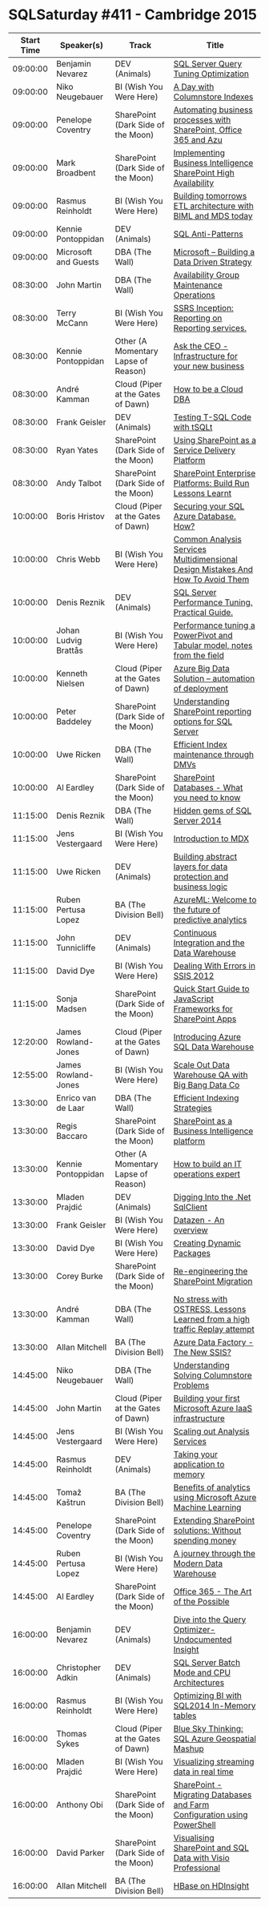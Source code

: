 # SQLSaturday #411 - Cambridge 2015
Start Time|Speaker(s)|Track|Title
---|---|---|---
09:00:00|Benjamin Nevarez|DEV (Animals)|[SQL Server Query Tuning  Optimization](39171.md)
09:00:00|Niko Neugebauer|BI (Wish You Were Here)|[A Day with Columnstore Indexes](39188.md)
09:00:00|Penelope Coventry|SharePoint (Dark Side of the Moon)|[Automating business processes with SharePoint, Office 365 and Azu](39189.md)
09:00:00|Mark Broadbent|SharePoint (Dark Side of the Moon)|[Implementing Business Intelligence  SharePoint High Availability](39025.md)
09:00:00|Rasmus Reinholdt|BI (Wish You Were Here)|[Building tomorrows ETL architecture with BIML and MDS today](39167.md)
09:00:00|Kennie Pontoppidan|DEV (Animals)|[SQL Anti-Patterns](39170.md)
09:00:00|Microsoft and Guests|DBA (The Wall)|[Microsoft – Building a Data Driven Strategy](40202.md)
08:30:00|John Martin|DBA (The Wall)|[Availability Group Maintenance Operations](17292.md)
08:30:00|Terry McCann|BI (Wish You Were Here)|[SSRS Inception: Reporting on Reporting services.](26106.md)
08:30:00|Kennie Pontoppidan|Other (A Momentary Lapse of Reason)|[Ask the CEO - Infrastructure for your new business](35732.md)
08:30:00|André Kamman|Cloud (Piper at the Gates of Dawn)|[How to be a Cloud DBA](37073.md)
08:30:00|Frank Geisler|DEV (Animals)|[Testing T-SQL Code with tSQLt](37853.md)
08:30:00|Ryan Yates|SharePoint (Dark Side of the Moon)|[Using SharePoint as a Service Delivery Platform](39974.md)
08:30:00|Andy Talbot|SharePoint (Dark Side of the Moon)|[SharePoint Enterprise Platforms: Build  Run Lessons Learnt](39976.md)
10:00:00|Boris Hristov|Cloud (Piper at the Gates of Dawn)|[Securing your SQL Azure Database. How?](10971.md)
10:00:00|Chris Webb|BI (Wish You Were Here)|[Common Analysis Services Multidimensional Design Mistakes And How To Avoid Them](11482.md)
10:00:00|Denis Reznik|DEV (Animals)|[SQL Server Performance Tuning. Practical Guide.](13126.md)
10:00:00|Johan Ludvig Brattås|BI (Wish You Were Here)|[Performance tuning a PowerPivot and Tabular model, notes from the field](17141.md)
10:00:00|Kenneth Nielsen|Cloud (Piper at the Gates of Dawn)|[Azure Big Data Solution – automation of deployment](18616.md)
10:00:00|Peter Baddeley|SharePoint (Dark Side of the Moon)|[Understanding SharePoint reporting options for SQL Server](21909.md)
10:00:00|Uwe Ricken|DBA (The Wall)|[Efficient Index maintenance through DMVs](27294.md)
10:00:00|Al Eardley|SharePoint (Dark Side of the Moon)|[SharePoint Databases - What you need to know](36688.md)
11:15:00|Denis Reznik|DBA (The Wall)|[Hidden gems of SQL Server 2014](13127.md)
11:15:00|Jens Vestergaard|BI (Wish You Were Here)|[Introduction to MDX](17800.md)
11:15:00|Uwe Ricken|DEV (Animals)|[Building abstract layers for data protection and business logic](27298.md)
11:15:00|Ruben Pertusa Lopez|BA (The Division Bell)|[AzureML: Welcome to the future of predictive analytics](37013.md)
11:15:00|John Tunnicliffe|DEV (Animals)|[Continuous Integration and the Data Warehouse](37102.md)
11:15:00|David Dye|BI (Wish You Were Here)|[Dealing With Errors in SSIS 2012 ](37905.md)
11:15:00|Sonja Madsen|SharePoint (Dark Side of the Moon)|[Quick Start Guide to JavaScript Frameworks for SharePoint Apps](39971.md)
12:20:00|James Rowland-Jones|Cloud (Piper at the Gates of Dawn)|[Introducing Azure SQL Data Warehouse](39831.md)
12:55:00|James Rowland-Jones|BI (Wish You Were Here)|[Scale Out Data Warehouse QA with Big Bang Data Co](39832.md)
13:30:00|Enrico van de Laar|DBA (The Wall)|[Efficient Indexing Strategies](13817.md)
13:30:00|Regis Baccaro|SharePoint (Dark Side of the Moon)|[SharePoint as a Business Intelligence platform](22842.md)
13:30:00|Kennie Pontoppidan|Other (A Momentary Lapse of Reason)|[How to build an IT operations expert](35733.md)
13:30:00|Mladen Prajdić|DEV (Animals)|[Digging Into the .Net SqlClient](35862.md)
13:30:00|Frank Geisler|BI (Wish You Were Here)|[Datazen - An overview](37851.md)
13:30:00|David Dye|BI (Wish You Were Here)|[Creating Dynamic Packages](37907.md)
13:30:00|Corey Burke|SharePoint (Dark Side of the Moon)|[Re-engineering the SharePoint Migration](39975.md)
13:30:00|André Kamman|DBA (The Wall)|[No stress with OSTRESS, Lessons Learned from a high traffic Replay attempt](40583.md)
13:30:00|Allan Mitchell|BA (The Division Bell)|[Azure Data Factory - The New SSIS?](9345.md)
14:45:00|Niko Neugebauer|DBA (The Wall)|[Understanding  Solving Columnstore Problems](15411.md)
14:45:00|John Martin|Cloud (Piper at the Gates of Dawn)|[Building your first Microsoft Azure IaaS infrastructure](17288.md)
14:45:00|Jens Vestergaard|BI (Wish You Were Here)|[Scaling out Analysis Services](17799.md)
14:45:00|Rasmus Reinholdt|DEV (Animals)|[Taking your application to memory](23536.md)
14:45:00|Tomaž Kaštrun|BA (The Division Bell)|[Benefits of analytics using Microsoft Azure Machine Learning ](27001.md)
14:45:00|Penelope Coventry|SharePoint (Dark Side of the Moon)|[Extending SharePoint solutions: Without spending money](36720.md)
14:45:00|Ruben Pertusa Lopez|BI (Wish You Were Here)|[A journey through the Modern Data Warehouse](37014.md)
14:45:00|Al Eardley|SharePoint (Dark Side of the Moon)|[Office 365 - The Art of the Possible](39980.md)
16:00:00|Benjamin Nevarez|DEV (Animals)|[Dive into the Query Optimizer-Undocumented Insight](10370.md)
16:00:00|Christopher Adkin|DEV (Animals)|[SQL Server Batch Mode and CPU Architectures](11501.md)
16:00:00|Rasmus Reinholdt|BI (Wish You Were Here)|[Optimizing BI with SQL2014 In-Memory tables](23538.md)
16:00:00|Thomas Sykes|Cloud (Piper at the Gates of Dawn)|[Blue Sky Thinking: SQL Azure Geospatial Mashup](26998.md)
16:00:00|Mladen Prajdić|BI (Wish You Were Here)|[Visualizing streaming data in real time](35863.md)
16:00:00|Anthony Obi|SharePoint (Dark Side of the Moon)|[SharePoint - Migrating Databases and Farm Configuration using PowerShell](37337.md)
16:00:00|David Parker|SharePoint (Dark Side of the Moon)|[Visualising SharePoint and SQL Data with Visio Professional](39981.md)
16:00:00|Allan Mitchell|BA (The Division Bell)|[HBase on HDInsight](9341.md)

